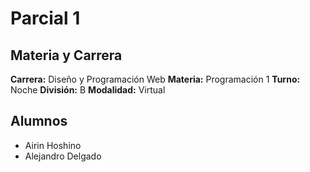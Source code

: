 # Parcial 1

## Materia y Carrera

**Carrera:** Diseño y Programación Web
**Materia:** Programación 1
**Turno:** Noche
**División:** B
**Modalidad:** Virtual

## Alumnos

- Airin Hoshino
- Alejandro Delgado
